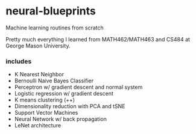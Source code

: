 # neural-blueprints
Machine learning routines from scratch

Pretty much everything I learned from MATH462/MATH463 and CS484 at George Mason University.

### includes
<ul>
  <li>
    K Nearest Neighbor
  </li>
  <li>
    Bernoulli Naive Bayes Classifier
  </li>
  <li>
    Perceptron w/ gradient descent and normal system
  </li>
  <li>
    Logistic regression w/ gradient descent
  </li>
  <li>
    K means clustering (++)
  </li>
  <li>
    Dimensionality reduction with PCA and tSNE
  </li>
  <li>
    Support Vector Machines
  </li>
  <li>
    Neural Network w/ back propagation
  </li>
  <li>
    LeNet architecture
  </li>
</ul>


